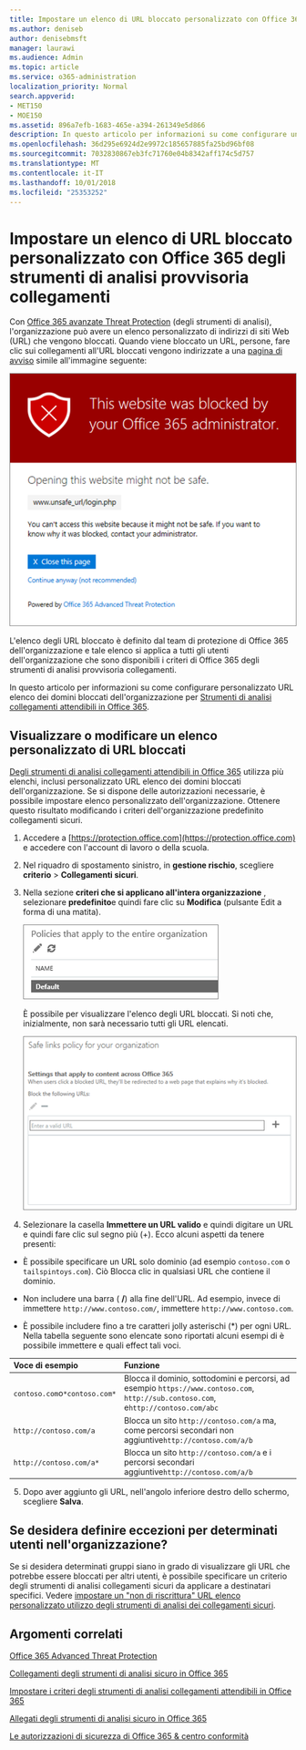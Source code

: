 ```yaml
---
title: Impostare un elenco di URL bloccato personalizzato con Office 365 degli strumenti di analisi provvisoria collegamenti
ms.author: deniseb
author: denisebmsft
manager: laurawi
ms.audience: Admin
ms.topic: article
ms.service: o365-administration
localization_priority: Normal
search.appverid:
- MET150
- MOE150
ms.assetid: 896a7efb-1683-465e-a394-261349e5d866
description: In questo articolo per informazioni su come configurare un elenco di URL bloccati per l'organizzazione utilizza la protezione di Office 365 avanzate rischio. Gli URL bloccati verranno applicate a messaggi di posta elettronica e documenti di Office in base ai criteri di collegamenti sicuro degli strumenti di analisi.
ms.openlocfilehash: 36d295e6924d2e9972c185657885fa25bd96bf08
ms.sourcegitcommit: 7032830867eb3fc71760e04b8342aff174c5d757
ms.translationtype: MT
ms.contentlocale: it-IT
ms.lasthandoff: 10/01/2018
ms.locfileid: "25353252"
---
```

# <a name="set-up-a-custom-blocked-urls-list-using-office-365-atp-safe-links"></a>Impostare un elenco di URL bloccato personalizzato con Office 365 degli strumenti di analisi provvisoria collegamenti

Con [Office 365 avanzate Threat Protection](office-365-atp.md) (degli strumenti di analisi), l'organizzazione può avere un elenco personalizzato di indirizzi di siti Web (URL) che vengono bloccati. Quando viene bloccato un URL, persone, fare clic sui collegamenti all'URL bloccati vengono indirizzate a una [pagina di avviso](atp-safe-links-warning-pages.md) simile all'immagine seguente: 
  
![In questo sito è bloccato](media/6b4bda2d-a1e6-419e-8b10-588e83c3af3f.png)
  
L'elenco degli URL bloccato è definito dal team di protezione di Office 365 dell'organizzazione e tale elenco si applica a tutti gli utenti dell'organizzazione che sono disponibili i criteri di Office 365 degli strumenti di analisi provvisoria collegamenti. 
  
In questo articolo per informazioni su come configurare personalizzato URL elenco dei domini bloccati dell'organizzazione per [Strumenti di analisi collegamenti attendibili in Office 365](atp-safe-links.md).
  
## <a name="view-or-edit-a-custom-list-of-blocked-urls"></a>Visualizzare o modificare un elenco personalizzato di URL bloccati

[Degli strumenti di analisi collegamenti attendibili in Office 365](atp-safe-links.md) utilizza più elenchi, inclusi personalizzato URL elenco dei domini bloccati dell'organizzazione. Se si dispone delle autorizzazioni necessarie, è possibile impostare elenco personalizzato dell'organizzazione. Ottenere questo risultato modificando i criteri dell'organizzazione predefinito collegamenti sicuri.
  
1. Accedere a [https://protection.office.com](https://protection.office.com) e accedere con l'account di lavoro o della scuola. 
    
2. Nel riquadro di spostamento sinistro, in **gestione rischio**, scegliere **criterio** \> **Collegamenti sicuri**.
    
3. Nella sezione **criteri che si applicano all'intera organizzazione** , selezionare **predefinito**e quindi fare clic su **Modifica** (pulsante Edit a forma di una matita). 
    
    ![Fare clic su Modifica per modificare il criterio predefinito per la protezione collegamenti sicuri](media/d08f9615-d947-4033-813a-d310ec2c8cca.png)
  
    È possibile per visualizzare l'elenco degli URL bloccati. Si noti che, inizialmente, non sarà necessario tutti gli URL elencati.
    
    ![L'elenco degli URL bloccati è nel predefinito criterio sicuri collegamenti che si applica all'intera organizzazione.](media/575e1449-6191-40ac-b626-030a2fd3fb11.png)
  
4. Selezionare la casella **Immettere un URL valido** e quindi digitare un URL e quindi fare clic sul segno più (+). Ecco alcuni aspetti da tenere presenti: 
    
  - È possibile specificare un URL solo dominio (ad esempio `contoso.com` o `tailspintoys.com`). Ciò Blocca clic in qualsiasi URL che contiene il dominio.
    
  - Non includere una barra ( **/**) alla fine dell'URL. Ad esempio, invece di immettere `http://www.contoso.com/`, immettere `http://www.contoso.com`.
    
  - È possibile includere fino a tre caratteri jolly asterischi (\*) per ogni URL. Nella tabella seguente sono elencate sono riportati alcuni esempi di è possibile immettere e quali effect tali voci.
    
|**Voce di esempio**|**Funzione**|
|:-----|:-----|
|`contoso.com`o`*contoso.com*`  <br/> |Blocca il dominio, sottodomini e percorsi, ad esempio `https://www.contoso.com`, `http://sub.contoso.com`, e`http://contoso.com/abc`  <br/> |
|`http://contoso.com/a`  <br/> |Blocca un sito `http://contoso.com/a` ma, come percorsi secondari non aggiuntive`http://contoso.com/a/b`  <br/> |
|`http://contoso.com/a*`  <br/> |Blocca un sito `http://contoso.com/a` e i percorsi secondari aggiuntive`http://contoso.com/a/b`  <br/> |
   
5. Dopo aver aggiunto gli URL, nell'angolo inferiore destro dello schermo, scegliere **Salva**.
    
## <a name="what-if-i-want-to-define-exceptions-for-certain-users-in-my-organization"></a>Se desidera definire eccezioni per determinati utenti nell'organizzazione?

Se si desidera determinati gruppi siano in grado di visualizzare gli URL che potrebbe essere bloccati per altri utenti, è possibile specificare un criterio degli strumenti di analisi collegamenti sicuri da applicare a destinatari specifici. Vedere [impostare un "non di riscrittura" URL elenco personalizzato utilizzo degli strumenti di analisi dei collegamenti sicuri](set-up-a-custom-do-not-rewrite-urls-list-with-atp.md).
  
## <a name="related-topics"></a>Argomenti correlati

[Office 365 Advanced Threat Protection](office-365-atp.md)
  
[Collegamenti degli strumenti di analisi sicuro in Office 365](atp-safe-links.md)
  
[Impostare i criteri degli strumenti di analisi collegamenti attendibili in Office 365](set-up-atp-safe-links-policies.md)
  
[Allegati degli strumenti di analisi sicuro in Office 365](atp-safe-attachments.md)

[Le autorizzazioni di sicurezza di Office 365 &amp; centro conformità](permissions-in-the-security-and-compliance-center.md)
  

